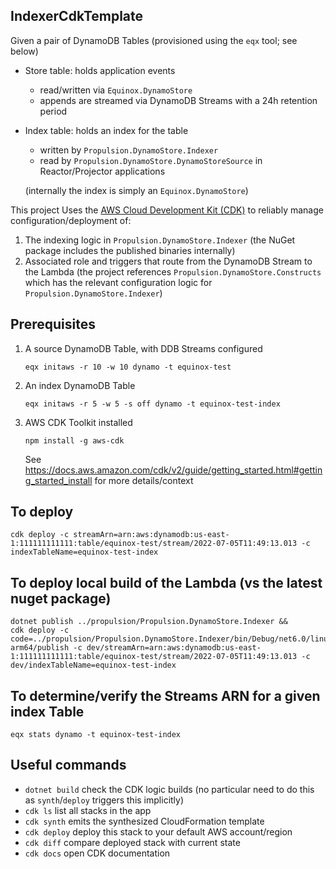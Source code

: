 ## IndexerCdkTemplate

Given a pair of DynamoDB Tables (provisioned using the `eqx` tool; see below)
- Store table: holds application events
  - read/written via `Equinox.DynamoStore`
  - appends are streamed via DynamoDB Streams with a 24h retention period
- Index table: holds an index for the table
  - written by `Propulsion.DynamoStore.Indexer`
  - read by `Propulsion.DynamoStore.DynamoStoreSource` in Reactor/Projector applications
  
  (internally the index is simply an `Equinox.DynamoStore`)

This project Uses the [AWS Cloud Development Kit (CDK)](https://docs.aws.amazon.com/cdk/v2/guide/home.html) to reliably manage configuration/deployment of:

1. The indexing logic in `Propulsion.DynamoStore.Indexer` (the NuGet package includes the published binaries internally)
2. Associated role and triggers that route from the DynamoDB Stream to the Lambda (the project references `Propulsion.DynamoStore.Constructs`
   which has the relevant configuration logic for `Propulsion.DynamoStore.Indexer`)

## Prerequisites

1. A source DynamoDB Table, with DDB Streams configured

       eqx initaws -r 10 -w 10 dynamo -t equinox-test

2. An index DynamoDB Table

       eqx initaws -r 5 -w 5 -s off dynamo -t equinox-test-index

3. AWS CDK Toolkit installed

       npm install -g aws-cdk

   See https://docs.aws.amazon.com/cdk/v2/guide/getting_started.html#getting_started_install for more details/context

## To deploy

    cdk deploy -c streamArn=arn:aws:dynamodb:us-east-1:111111111111:table/equinox-test/stream/2022-07-05T11:49:13.013 -c indexTableName=equinox-test-index

## To deploy local build of the Lambda (vs the latest nuget package)

    dotnet publish ../propulsion/Propulsion.DynamoStore.Indexer &&
    cdk deploy -c code=../propulsion/Propulsion.DynamoStore.Indexer/bin/Debug/net6.0/linux-arm64/publish -c dev/streamArn=arn:aws:dynamodb:us-east-1:111111111111:table/equinox-test/stream/2022-07-05T11:49:13.013 -c dev/indexTableName=equinox-test-index

## To determine/verify the Streams ARN for a given index Table

    eqx stats dynamo -t equinox-test-index

## Useful commands

* `dotnet build`     check the CDK logic builds (no particular need to do this as `synth`/`deploy` triggers this implicitly)
* `cdk ls`           list all stacks in the app
* `cdk synth`        emits the synthesized CloudFormation template
* `cdk deploy`       deploy this stack to your default AWS account/region
* `cdk diff`         compare deployed stack with current state
* `cdk docs`         open CDK documentation
